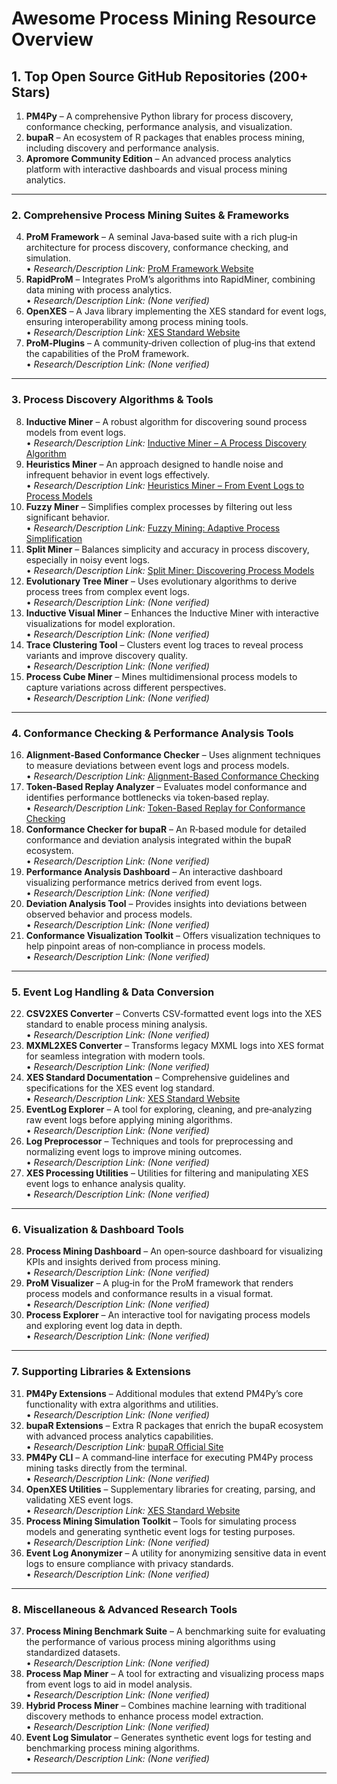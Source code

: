 
# Awesome Process Mining Resource Overview

## 1. Top Open Source GitHub Repositories (200+ Stars)
1. **PM4Py** – A comprehensive Python library for process discovery, conformance checking, performance analysis, and visualization.
2. **bupaR** – An ecosystem of R packages that enables process mining, including discovery and performance analysis.
3. **Apromore Community Edition** – An advanced process analytics platform with interactive dashboards and visual process mining analytics.

---

### 2. Comprehensive Process Mining Suites & Frameworks
4. **ProM Framework** – A seminal Java‑based suite with a rich plug‑in architecture for process discovery, conformance checking, and simulation.  
   • *Research/Description Link:* [ProM Framework Website](http://promtools.org/)
5. **RapidProM** – Integrates ProM’s algorithms into RapidMiner, combining data mining with process analytics.  
   • *Research/Description Link:* *(None verified)*
6. **OpenXES** – A Java library implementing the XES standard for event logs, ensuring interoperability among process mining tools.  
   • *Research/Description Link:* [XES Standard Website](http://www.xes-standard.org/)
7. **ProM‑Plugins** – A community‑driven collection of plug‑ins that extend the capabilities of the ProM framework.  
   • *Research/Description Link:* *(None verified)*

---

### 3. Process Discovery Algorithms & Tools
8. **Inductive Miner** – A robust algorithm for discovering sound process models from event logs.  
   • *Research/Description Link:* [Inductive Miner – A Process Discovery Algorithm](https://www.sciencedirect.com/science/article/pii/S0167923614000420)
9. **Heuristics Miner** – An approach designed to handle noise and infrequent behavior in event logs effectively.  
   • *Research/Description Link:* [Heuristics Miner – From Event Logs to Process Models](https://link.springer.com/chapter/10.1007/978-3-642-32115-5_13)
10. **Fuzzy Miner** – Simplifies complex processes by filtering out less significant behavior.  
    • *Research/Description Link:* [Fuzzy Mining: Adaptive Process Simplification](https://link.springer.com/chapter/10.1007/978-3-642-40232-3_16)
11. **Split Miner** – Balances simplicity and accuracy in process discovery, especially in noisy event logs.  
    • *Research/Description Link:* [Split Miner: Discovering Process Models](https://link.springer.com/chapter/10.1007/978-3-319-29054-9_26)
12. **Evolutionary Tree Miner** – Uses evolutionary algorithms to derive process trees from complex event logs.  
    • *Research/Description Link:* *(None verified)*
13. **Inductive Visual Miner** – Enhances the Inductive Miner with interactive visualizations for model exploration.  
    • *Research/Description Link:* *(None verified)*
14. **Trace Clustering Tool** – Clusters event log traces to reveal process variants and improve discovery quality.  
    • *Research/Description Link:* *(None verified)*
15. **Process Cube Miner** – Mines multidimensional process models to capture variations across different perspectives.  
    • *Research/Description Link:* *(None verified)*

---

### 4. Conformance Checking & Performance Analysis Tools
16. **Alignment‑Based Conformance Checker** – Uses alignment techniques to measure deviations between event logs and process models.  
    • *Research/Description Link:* [Alignment-Based Conformance Checking](https://link.springer.com/chapter/10.1007/978-3-319-06421-6_10)
17. **Token‑Based Replay Analyzer** – Evaluates model conformance and identifies performance bottlenecks via token‑based replay.  
    • *Research/Description Link:* [Token-Based Replay for Conformance Checking](https://link.springer.com/chapter/10.1007/978-3-642-32115-5_23)
18. **Conformance Checker for bupaR** – An R‑based module for detailed conformance and deviation analysis integrated within the bupaR ecosystem.  
    • *Research/Description Link:* *(None verified)*
19. **Performance Analysis Dashboard** – An interactive dashboard visualizing performance metrics derived from event logs.  
    • *Research/Description Link:* *(None verified)*
20. **Deviation Analysis Tool** – Provides insights into deviations between observed behavior and process models.  
    • *Research/Description Link:* *(None verified)*
21. **Conformance Visualization Toolkit** – Offers visualization techniques to help pinpoint areas of non‑compliance in process models.  
    • *Research/Description Link:* *(None verified)*

---

### 5. Event Log Handling & Data Conversion
22. **CSV2XES Converter** – Converts CSV‑formatted event logs into the XES standard to enable process mining analysis.  
    • *Research/Description Link:* *(None verified)*
23. **MXML2XES Converter** – Transforms legacy MXML logs into XES format for seamless integration with modern tools.  
    • *Research/Description Link:* *(None verified)*
24. **XES Standard Documentation** – Comprehensive guidelines and specifications for the XES event log standard.  
    • *Research/Description Link:* [XES Standard Website](http://www.xes-standard.org/)
25. **EventLog Explorer** – A tool for exploring, cleaning, and pre‑analyzing raw event logs before applying mining algorithms.  
    • *Research/Description Link:* *(None verified)*
26. **Log Preprocessor** – Techniques and tools for preprocessing and normalizing event logs to improve mining outcomes.  
    • *Research/Description Link:* *(None verified)*
27. **XES Processing Utilities** – Utilities for filtering and manipulating XES event logs to enhance analysis quality.  
    • *Research/Description Link:* *(None verified)*

---

### 6. Visualization & Dashboard Tools
28. **Process Mining Dashboard** – An open‑source dashboard for visualizing KPIs and insights derived from process mining.  
    • *Research/Description Link:* *(None verified)*
29. **ProM Visualizer** – A plug‑in for the ProM framework that renders process models and conformance results in a visual format.  
    • *Research/Description Link:* *(None verified)*
30. **Process Explorer** – An interactive tool for navigating process models and exploring event log data in depth.  
    • *Research/Description Link:* *(None verified)*

---

### 7. Supporting Libraries & Extensions
31. **PM4Py Extensions** – Additional modules that extend PM4Py’s core functionality with extra algorithms and utilities.  
    • *Research/Description Link:* *(None verified)*
32. **bupaR Extensions** – Extra R packages that enrich the bupaR ecosystem with advanced process analytics capabilities.  
    • *Research/Description Link:* [bupaR Official Site](https://buparest.github.io/bupaR/)
33. **PM4Py CLI** – A command‑line interface for executing PM4Py process mining tasks directly from the terminal.  
    • *Research/Description Link:* *(None verified)*
34. **OpenXES Utilities** – Supplementary libraries for creating, parsing, and validating XES event logs.  
    • *Research/Description Link:* [XES Standard Website](http://www.xes-standard.org/)
35. **Process Mining Simulation Toolkit** – Tools for simulating process models and generating synthetic event logs for testing purposes.  
    • *Research/Description Link:* *(None verified)*
36. **Event Log Anonymizer** – A utility for anonymizing sensitive data in event logs to ensure compliance with privacy standards.  
    • *Research/Description Link:* *(None verified)*

---

### 8. Miscellaneous & Advanced Research Tools
37. **Process Mining Benchmark Suite** – A benchmarking suite for evaluating the performance of various process mining algorithms using standardized datasets.  
    • *Research/Description Link:* *(None verified)*
38. **Process Map Miner** – A tool for extracting and visualizing process maps from event logs to aid in model analysis.  
    • *Research/Description Link:* *(None verified)*
39. **Hybrid Process Miner** – Combines machine learning with traditional discovery methods to enhance process model extraction.  
    • *Research/Description Link:* *(None verified)*
40. **Event Log Simulator** – Generates synthetic event logs for testing and benchmarking process mining algorithms.  
    • *Research/Description Link:* *(None verified)*

---
